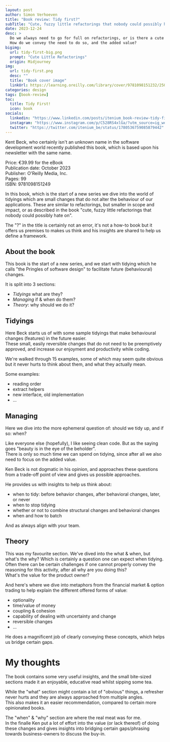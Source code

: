 ```yaml
---
layout: post
author: Simon Verhoeven
title: "Book review: Tidy first?"
subTitle: "Cute, fuzzy little refactorings that nobody could possibly hate on"
date: 2023-12-24
desc: >
  Do we always need to go for full on refactorings, or is there a cute little variant?
  How do we convey the need to do so, and the added value?
bigimg:
  url: tidy-first-big.png
  prompt: "Cute Little Refactorings"
  origin: Midjourney
img:
  url: tidy-first.png
  desc: ""
  title: "Book cover image"
  linkUrl: https://learning.oreilly.com/library/cover/9781098151232/250w
categories: design
tags: [book-review]
toc:
  title: Tidy First!
  icon: book
socials:
  linkedin: "https://www.linkedin.com/posts/itenium_book-review-tidy-first-activity-7186302489632157698-8244?utm_source=share&utm_medium=member_desktop"
  instagram: "https://www.instagram.com/p/C528RS4xlGa/?utm_source=ig_web_copy_link&igsh=MzRlODBiNWFlZA=="
  twitter: "https://twitter.com/itenium_be/status/1780536759085879442"
---
```


Kent Beck, who certainly isn't an unknown name in the software development world recently published this book, which is based upon his newsletter with the same name.

Price: €39.99 for the eBook  
Publication date: October 2023  
Publisher: O'Reilly Media, Inc.  
Pages: 99  
ISBN: 9781098151249

<!--more-->

In this book, which is the start of a new series we dive into the world of tidyings which are small changes that do not alter the behaviour of our applications.
These are similar to refactorings, but smaller in scope and impact, or as described in the book "cute, fuzzy little refactorings that nobody could possibly hate on".

The "?" in the title is certainly not an error, it's not a how-to book but it offers us premises to makes us think and his insights are shared to help us define a framework. 

## About the book

This book is the start of a new series, and we start with tidying which he calls "the Pringles of software design" to facilitate future (behavioural) changes.

It is split into 3 sections:

* *Tidyings* what are they?
* *Managing* if & when do them?
* *Theory*: why should we do it?


## Tidyings

Here Beck starts us of with some sample tidyings that make behavioural changes (features) in the future easier.  
These small, easily reversible changes that do not need to be preemptively approved, and increase our enjoyment and productivity while coding.

We're walked through 15 examples, some of which may seem quite obvious but it never hurts to think about them, and what they actually mean.

Some examples:
* reading order
* extract helpers
* new interface, old implementation
* ...

## Managing

Here we dive into the more ephemeral question of: should we tidy up, and if so: when?

Like everyone else (hopefully), I like seeing clean code. But as the saying goes "beauty is in the eye of the beholder".  
There is only so much time we can spend on tidying, since after all we also need to focus on the added value.

Ken Beck is not dogmatic in his opinion, and approaches these questions from a trade-off point of view and gives us possible approaches.

He provides us with insights to help us think about:
* when to tidy: before behavior changes, after behavioral changes, later, or never
* when to stop tidying
* whether or not to combine structural changes and behavioral changes
* when and how to batch

And as always align with your team.

## Theory

This was my favourite section. We've dived into the what & when, but what's the why? Which is certainly a question one can expect when tidying.  
Often there can be certain challenges if one cannot properly convey the reasoning for this activity, after all why are you doing this?  
What's the value for the product owner?

And here's where we dive into metaphors from the financial market & option trading to help explain the different offered forms of value:

* optionality
* time/value of money
* coupling & cohesion
* capability of dealing with uncertainty and change
* reversible changes
* ... 

He does a magnificent job of clearly conveying these concepts, which helps us bridge certain gaps. 

# My thoughts

The book contains some very useful insights, and the small bite-sized sections made it an enjoyable, educative read whilst sipping some tea.

While the "what" section might contain a lot of "obvious" things, a refresher never hurts and they are always approached from multiple angles.  
This also makes it an easier recommendation, compared to certain more opinionated books.

The "when" & "why" section are where the real meat was for me.  
In the finalle Ken put a lot of effort into the value (or lack thereof) of doing these changes and gives insights into bridging certain gaps/phrasing towards business-owners to discuss the buy-in.

